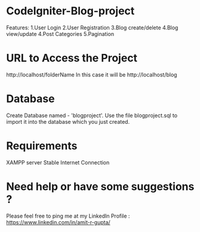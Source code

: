 # CodeIgniter-Blog-project
Features:
1.User Login
2.User Registration
3.Blog create/delete
4.Blog view/update
4.Post Categories
5.Pagination

# URL to Access the Project
http://localhost/folderName
In this case it will be http://localhost/blog

# Database
Create Database named - 'blogproject'.
Use the file blogproject.sql to import it into the database which you just created.

# Requirements
XAMPP server
Stable Internet Connection

# Need help or have some suggestions ?
Please feel free to ping me at my LinkedIn Profile :  https://www.linkedin.com/in/amit-r-gupta/
